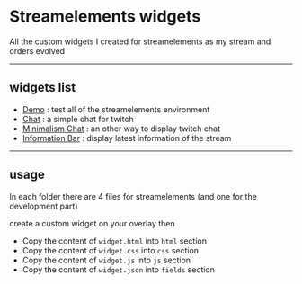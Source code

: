 # Streamelements widgets

All the custom widgets I created for streamelements as my stream and orders evolved

---

## widgets list

-   [Demo](./demo) : test all of the streamelements environment
-   [Chat](./chat) : a simple chat for twitch
-   [Minimalism Chat](./minimalism-chat) : an other way to display twitch chat
-   [Information Bar](./info-bar) : display latest information of the stream

---

## usage

In each folder there are 4 files for streamelements (and one for the development part)

create a custom widget on your overlay then

-   Copy the content of `widget.html` into `html` section
-   Copy the content of `widget.css` into `css` section
-   Copy the content of `widget.js` into `js` section
-   Copy the content of `widget.json` into `fields` section
